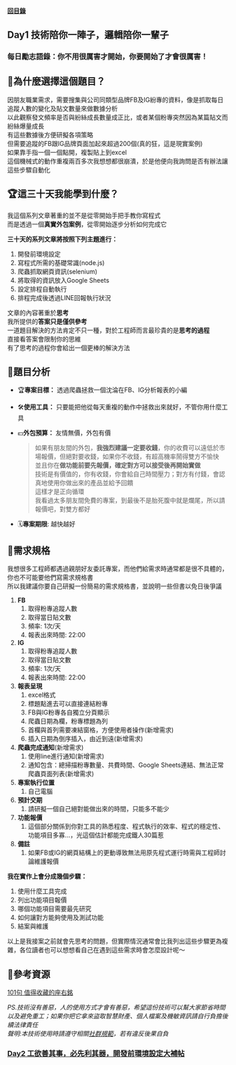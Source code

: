 #### [回目錄](../README.md)
## Day1 技術陪你一陣子，邏輯陪你一輩子

### 每日勵志語錄：你不用很厲害才開始，你要開始了才會很厲害！

🤔為什麼選擇這個題目？
----
因朋友職業需求，需要搜集與公司同類型品牌FB及IG紛專的資料，像是抓取每日追蹤人數的變化及貼文數量來做數據分析  
以此觀察發文頻率是否與紛絲成長數量成正比，或者某個粉專突然因為某篇貼文而紛絲爆量成長  
有這些數據後方便研擬各項策略  
但需要追蹤的FB跟IG品牌頁面加起來超過200個(真的狂，這是現實案例)  
如果靠手指一個一個點開，複製貼上到excel  
這個機械式的動作重複兩百多次我想想都很崩潰，於是他便向我詢問是否有辦法讓這些步驟自動化  

🏆這三十天我能學到什麼？
----
我這個系列文章著重的並不是從零開始手把手教你寫程式  
而是透過一個**真實外包案例**，從零開始逐步分析如何完成它  

**三十天的系列文章將按照下列主題進行：**
1. 開發前環境設定
2. 寫程式所需的基礎常識(node.js)
3. 爬蟲抓取網頁資訊(selenium)
4. 將取得的資訊放入Google Sheets
5. 設定排程自動執行
6. 排程完成後透過LINE回報執行狀況

文章的內容著重於**思考**  
我所提供的**答案只是僅供參考**  
一道題目解決的方法肯定不只一種，對於工程師而言最珍貴的是**思考的過程**  
直接看答案會限制你的思維  
有了思考的過程你會給出一個更棒的解決方法  

📄題目分析
----
* 🏆**專案目標：** 透過爬蟲拯救一個沈淪在FB、IG分析報表的小編

* 🛠**使用工具：** 只要能把他從每天重複的動作中拯救出來就好，不管你用什麼工具

* 💵**外包預算：** 友情無價，外包有價  
    >如果有朋友間的外包，**我強烈建議一定要收錢**，你的收費可以遠低於市場報價，但絕對要收錢，如果你不收錢，有超高機率鬧得雙方不愉快  
    並且你在**做功能前要先報價，確定對方可以接受後再開始實做**  
    技術是有價值的，你有收錢，你會給自己時間壓力；對方有付錢，會認真地使用你做出來的產品並給予回饋  
    這樣才是正向循環  
    我看過太多朋友間免費的專案，到最後不是胎死腹中就是爛尾，所以請報價吧，對雙方都好  

* 🗓**專案期限**:
越快越好

📑需求規格
----
我想很多工程師都遇過親朋好友委託專案，而他們給需求時通常都是很不具體的，你也不可能要他們寫需求規格書  
所以我建議你要自己研擬一份簡易的需求規格書，並說明一些但書以免日後爭議

1. **FB**
    1. 取得粉專追蹤人數
    2. 取得當日貼文數
    3. 頻率: 1次/天
    4. 報表出來時間: 22:00
2. **IG**
    1. 取得粉專追蹤人數
    2. 取得當日貼文數
    3. 頻率: 1次/天
    4. 報表出來時間: 22:00
3. **報表呈現**
    1. excel格式
    2. 標題點進去可以直接連結粉專
    3. FB與IG粉專各自獨立分頁顯示
    4. 爬蟲日期為欄，粉專標題為列
    5. 首欄與首列需要凍結窗格，方便使用者操作(新增需求)
    6. 插入日期為倒序插入，由近到遠(新增需求)
4. **爬蟲完成通知**(新增需求)
    1. 使用line進行通知(新增需求)
    2. 通知包含：總掃描粉專數量、共費時間、Google Sheets連結、無法正常爬蟲頁面列表(新增需求)
5. **專案執行位置**
    1. 自己電腦
6. **預計交期**
    1. 請研擬一個自己絕對能做出來的時間，只能多不能少
7. **功能報價**
    1. 這個部分關係到你對工具的熟悉程度、程式執行的效率、程式的穩定性、功能項目多寡...，光這個估計都能完成鐵人30篇惹
8. **備註**
    1. 如果FB或IG的網頁結構上的更動導致無法用原先程式運行時需與工程師討論維護報價

**我在實作上會分成幾個步驟：**  
1. 使用什麼工具完成
2. 列出功能項目報價
3. 哪個功能項目需要最先研究
4. 如何讓對方能夠使用及測試功能
5. 結案與維護

以上是我接案之前就會先思考的問題，但實際情況通常會比我列出這些步驟更為複雜，各位讀者也可以想想看自己在遇到這些需求時會怎麼設計呢～  

📖參考資源
----  
[101句 值得收藏的座右銘](https://arielhsu.tw/encourage-motto/)  

*PS.技術沒有善惡，人的使用方式才會有善惡，希望這份技術可以幫大家節省時間以及避免重工；如果你把它拿來盜取智慧財產、個人檔案及機敏資訊請自行負擔後續法律責任*  
*聲明:本技術使用時請遵守相關[社群規範](https://www.facebook.com/apps/site_scraping_tos_terms.php)，若有違反後果自負*
### [Day2 工欲善其事，必先利其器，開發前環境設定大補帖](/day2/README.md)